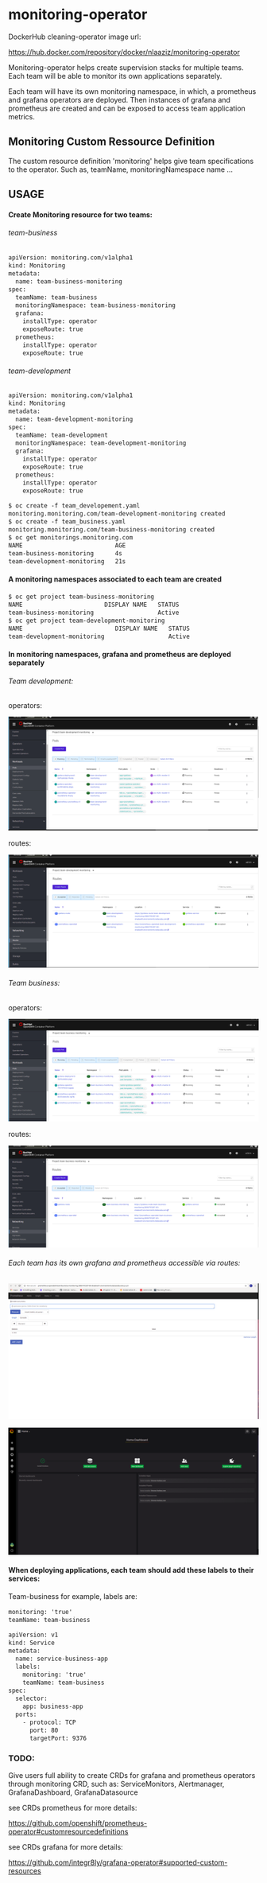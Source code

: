 # monitoring-operator

DockerHub cleaning-operator image url:

https://hub.docker.com/repository/docker/nlaaziz/monitoring-operator


Monitoring-operator helps create supervision stacks for multiple teams. Each team
will be able to monitor its own applications separately.

Each team will have its own monitoring namespace, in which, a prometheus and grafana operators
are deployed. Then instances of grafana and prometheus are created and can be exposed to access
team application metrics.

## Monitoring Custom Ressource Definition

The custom resource definition 'monitoring' helps give team specifications to the operator.
Such as, teamName, monitoringNamespace name ...

## USAGE

#### Create Monitoring resource for two teams:

###### team-business

```
apiVersion: monitoring.com/v1alpha1
kind: Monitoring
metadata:
  name: team-business-monitoring
spec:
  teamName: team-business
  monitoringNamespace: team-business-monitoring
  grafana:
    installType: operator
    exposeRoute: true
  prometheus:
    installType: operator
    exposeRoute: true

```

###### team-development

```
apiVersion: monitoring.com/v1alpha1
kind: Monitoring
metadata:
  name: team-development-monitoring
spec:
  teamName: team-development
  monitoringNamespace: team-development-monitoring
  grafana:
    installType: operator
    exposeRoute: true
  prometheus:
    installType: operator
    exposeRoute: true

```

```
$ oc create -f team_developement.yaml
monitoring.monitoring.com/team-development-monitoring created
$ oc create -f team_business.yaml
monitoring.monitoring.com/team-business-monitoring created
$ oc get monitorings.monitoring.com
NAME                          AGE
team-business-monitoring      4s
team-development-monitoring   21s
```

#### A monitoring namespaces associated to each team are created

```
$ oc get project team-business-monitoring
NAME                       DISPLAY NAME   STATUS
team-business-monitoring                  Active
$ oc get project team-development-monitoring
NAME                          DISPLAY NAME   STATUS
team-development-monitoring                  Active
```

#### In monitoring namespaces, grafana and prometheus are deployed separately

###### Team development:

operators:

![](doc/images/team-dev-monitor.png)

routes:

![](doc/images/team-dev-routes.png)

###### Team business:

operators:

![](doc/images/team-business-monitor.png)

routes:

![](doc/images/team-business-routes.png)


###### Each team has its own grafana and prometheus accessible via routes:

![](doc/images/prometheus.png)

![](doc/images/grafana.png)

#### When deploying applications, each team should add these labels to their services:

Team-business for example, labels are:

```
monitoring: 'true'
teamName: team-business
```

```
apiVersion: v1
kind: Service
metadata:
  name: service-business-app
  labels:
    monitoring: 'true'
    teamName: team-business
spec:
  selector:
    app: business-app
  ports:
    - protocol: TCP
      port: 80
      targetPort: 9376
```

### TODO:
Give users full ability to create CRDs for grafana and prometheus operators through monitoring CRD, such as: ServiceMonitors, Alertmanager, GrafanaDashboard, GrafanaDatasource

see CRDs prometheus for more details:

https://github.com/openshift/prometheus-operator#customresourcedefinitions

see CRDs grafana for more details:

https://github.com/integr8ly/grafana-operator#supported-custom-resources
